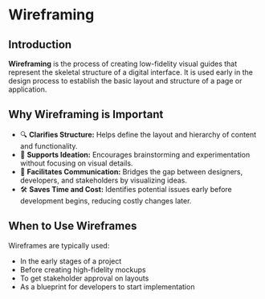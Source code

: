 # Wireframing

## Introduction

**Wireframing** is the process of creating low-fidelity visual guides that represent the skeletal structure of a digital interface. It is used early in the design process to establish the basic layout and structure of a page or application.

## Why Wireframing is Important

- 🔍 **Clarifies Structure:** Helps define the layout and hierarchy of content and functionality.
- 🧠 **Supports Ideation:** Encourages brainstorming and experimentation without focusing on visual details.
- 🤝 **Facilitates Communication:** Bridges the gap between designers, developers, and stakeholders by visualizing ideas.
- 🛠️ **Saves Time and Cost:** Identifies potential issues early before development begins, reducing costly changes later.

## When to Use Wireframes

Wireframes are typically used:
- In the early stages of a project
- Before creating high-fidelity mockups
- To get stakeholder approval on layouts
- As a blueprint for developers to start implementation
